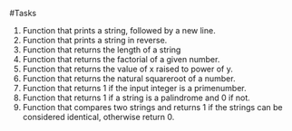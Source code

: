 #Tasks
1. Function that prints a string, followed by a new line.
2. Function that prints a string in reverse.
3. Function that returns the length of a string
4. Function that returns the factorial of a given number.
5. Function that returns the value of x raised to power of y.
6. Function that returns the natural squareroot of a number.
7. Function that returns 1 if the input integer is a primenumber.
8. Function that returns 1 if a string is a palindrome and 0 if not.
9. Function that compares two strings and returns 1 if the strings can be considered identical, otherwise return 0.
